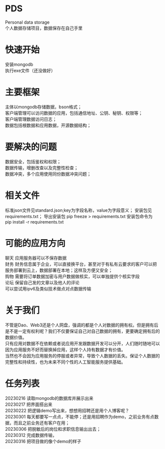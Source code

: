# PDS
Personal data storage  
个人数据存储项目，数据保存在自己手里  

# 快速开始
 安装mongodb  
 执行exe文件（还没做好）

# 主要框架
 主体以mongodb存储数据，bson格式；  
 客户端管理可以访问数据的应用，包括通信地址、公钥、秘钥、权限等；  
 客户端管理数据访问日志；  
 数据包括根数据和应用数据，开源数据结构； 

# 要解决的问题
 数据安全，包括鉴权和权限；  
 数据传输，增删改查以及完整性检查；  
 数据冲突，多个应用使用同份数据冲突问题；  

# 相关文件
 标准json文件见standard.json;key为字段名称，value为字段意义；
 安装包见requirements.txt；
 导出安装包 pip freeze > requirements.txt
 安装包命令为 pip install -r requirements.txt
 
# 可能的应用方向
 聊天 应用服务器可以不保存数据  
 财务 财务信息属于企业，可以直接换平台，甚至对于有私有云要求的客户可以把服务部署到云上，数据部署在本地；这样及方便又安全；  
 购物 需要将订单数据加密与用户数据做核实，可以单独提供个核实字段  
 论坛 保留自己发的文章以及他人的评论  
 可以尝试用ipv6及类似技术做点对点数据传输  

# 关于我们
不管是Dao、Web3还是个人网盘，强调的都是个人对数据的拥有权。但是拥有后是不是一定有权利呢？我们不仅要保证自己对自己数据的拥有，更要确定拥有后的数据价值。  
只有应用对数据不在依赖或者说应用开发跟数据开发可以分开，人们随时随地可以因为应用服务不好而替换掉应用，这样个人持有数据才有价值。  
当然也不会因为应用服务的停服或者异常，导致个人数据的丢失。保证个人数据的完整性和持续性，也为未来不同个性的人工智能服务提供基础。  
 
# 任务列表
 20230216 读取mongodb的数据库并展示出来  
 20230217 把界面搭出来  
 20230222 把逻辑demo写出来，想想用招聘还是用个人博客呢？  
 20230301 每天都要写一点点，不能停；还是用招聘作为demo，之前业务有点数据，而且之前业务还有客户在用；  
 20230306 把脱敏后的岗位和求职信息输出出去；  
 20230312 完成数据传输，  
 20230316 把项目做的像个demo的样子
